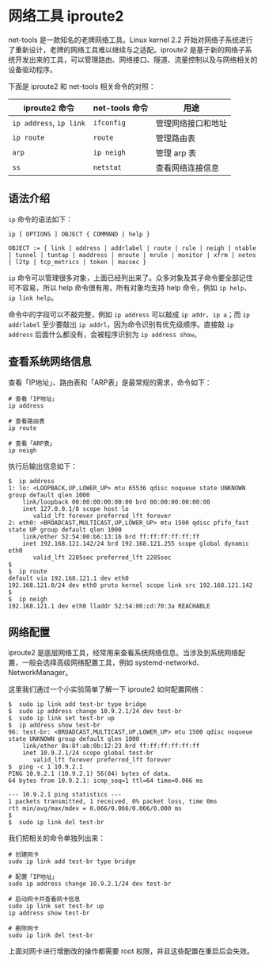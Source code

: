 # 网络工具 iproute2

net-tools 是一款知名的老牌网络工具。Linux kernel 2.2 开始对网络子系统进行了重新设计，老牌的网络工具难以继续与之适配。iproute2 是基于新的网络子系统开发出来的工具，可以管理路由、网络接口、隧道、流量控制以及与网络相关的设备驱动程序。

下面是 iproute2 和 net-tools 相关命令的对照：

| iproute2 命令 | net-tools 命令 | 用途 |
| --- | --- | --- |
| `ip address`, `ip link` | `ifconfig` | 管理网络接口和地址 |
| `ip route` | `route` | 管理路由表 |
| `arp` | `ip neigh` | 管理 arp 表 |
| `ss` | `netstat` | 查看网络连接信息 |

## 语法介绍

`ip` 命令的语法如下：

```
ip [ OPTIONS ] OBJECT { COMMAND | help }

OBJECT := { link | address | addrlabel | route | rule | neigh | ntable | tunnel | tuntap | maddress | mroute | mrule | monitor | xfrm | netns | l2tp | tcp_metrics | token | macsec }
```

`ip` 命令可以管理很多对象，上面已经列出来了。众多对象及其子命令要全部记住可不容易，所以 help 命令很有用，所有对象均支持 help 命令，例如 `ip help`、`ip link help`。

命令中的字段可以不敲完整，例如 `ip address` 可以敲成 `ip addr`、`ip a`；而 `ip addrlabel` 至少要敲出 `ip addrl`，因为命令识别有优先级顺序。直接敲 `ip address` 后面什么都没有，会被程序识别为 `ip address show`。

## 查看系统网络信息

查看「IP地址」、路由表和「ARP表」是最常规的需求，命令如下：

``` shell
# 查看「IP地址」
ip address

# 查看路由表
ip route

# 查看「ARP表」
ip neigh
```

执行后输出信息如下：

``` shell-session
$  ip address
1: lo: <LOOPBACK,UP,LOWER_UP> mtu 65536 qdisc noqueue state UNKNOWN group default qlen 1000
    link/loopback 00:00:00:00:00:00 brd 00:00:00:00:00:00
    inet 127.0.0.1/8 scope host lo
       valid_lft forever preferred_lft forever
2: eth0: <BROADCAST,MULTICAST,UP,LOWER_UP> mtu 1500 qdisc pfifo_fast state UP group default qlen 1000
    link/ether 52:54:00:b6:13:16 brd ff:ff:ff:ff:ff:ff
    inet 192.168.121.142/24 brd 192.168.121.255 scope global dynamic eth0
       valid_lft 2285sec preferred_lft 2285sec
$  
$  ip route
default via 192.168.121.1 dev eth0 
192.168.121.0/24 dev eth0 proto kernel scope link src 192.168.121.142 
$  
$  ip neigh
192.168.121.1 dev eth0 lladdr 52:54:00:cd:70:3a REACHABLE
```

## 网络配置

iproute2 是底层网络工具，经常用来查看系统网络信息。当涉及到系统网络配置，一般会选择高级网络配置工具，例如 systemd-networkd、NetworkManager。

这里我们通过一个小实验简单了解一下 iproute2 如何配置网络：

``` shell-session
$  sudo ip link add test-br type bridge
$  sudo ip address change 10.9.2.1/24 dev test-br
$  sudo ip link set test-br up
$  ip address show test-br 
96: test-br: <BROADCAST,MULTICAST,UP,LOWER_UP> mtu 1500 qdisc noqueue state UNKNOWN group default qlen 1000
    link/ether 8a:8f:ab:0b:12:23 brd ff:ff:ff:ff:ff:ff
    inet 10.9.2.1/24 scope global test-br
       valid_lft forever preferred_lft forever
$  ping -c 1 10.9.2.1
PING 10.9.2.1 (10.9.2.1) 56(84) bytes of data.
64 bytes from 10.9.2.1: icmp_seq=1 ttl=64 time=0.066 ms

--- 10.9.2.1 ping statistics ---
1 packets transmitted, 1 received, 0% packet loss, time 0ms
rtt min/avg/max/mdev = 0.066/0.066/0.066/0.000 ms
$  
$  sudo ip link del test-br
```

我们把相关的命令单独列出来：

``` shell
# 创建网卡
sudo ip link add test-br type bridge

# 配置「IP地址」
sudo ip address change 10.9.2.1/24 dev test-br

# 启动网卡并查看网卡信息
sudo ip link set test-br up
ip address show test-br 

# 删除网卡
sudo ip link del test-br
```

上面对网卡进行增删改的操作都需要 root 权限，并且这些配置在重启后会失效。